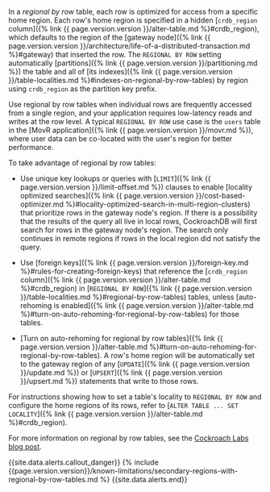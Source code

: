 In a _regional by row_ table, each row is optimized for access from a specific home region. Each row's home region is specified in a hidden [`crdb_region` column]({% link {{ page.version.version }}/alter-table.md %}#crdb_region), which defaults to the region of the [gateway node]({% link {{ page.version.version }}/architecture/life-of-a-distributed-transaction.md %}#gateway) that inserted the row. The `REGIONAL BY ROW` setting automatically [partitions]({% link {{ page.version.version }}/partitioning.md %}) the table and all of [its indexes]({% link {{ page.version.version }}/table-localities.md %}#indexes-on-regional-by-row-tables) by region using `crdb_region` as the partition key prefix.

Use regional by row tables when individual rows are frequently accessed from a single region, and your application requires low-latency reads and writes at the row level. A typical `REGIONAL BY ROW` use case is the `users` table in the [MovR application]({% link {{ page.version.version }}/movr.md %}), where user data can be co-located with the user's region for better performance.

To take advantage of regional by row tables:

- Use unique key lookups or queries with [`LIMIT`]({% link {{ page.version.version }}/limit-offset.md %}) clauses to enable [locality optimized searches]({% link {{ page.version.version }}/cost-based-optimizer.md %}#locality-optimized-search-in-multi-region-clusters) that prioritize rows in the gateway node's region. If there is a possibility that the results of the query all live in local rows, CockroachDB will first search for rows in the gateway node's region. The search only continues in remote regions if rows in the local region did not satisfy the query.

- Use [foreign keys]({% link {{ page.version.version }}/foreign-key.md %}#rules-for-creating-foreign-keys) that reference the [`crdb_region` column]({% link {{ page.version.version }}/alter-table.md %}#crdb_region) in [`REGIONAL BY ROW`]({% link {{ page.version.version }}/table-localities.md %}#regional-by-row-tables) tables, unless [auto-rehoming is enabled]({% link {{ page.version.version }}/alter-table.md %}#turn-on-auto-rehoming-for-regional-by-row-tables) for those tables.

- [Turn on auto-rehoming for regional by row tables]({% link {{ page.version.version }}/alter-table.md %}#turn-on-auto-rehoming-for-regional-by-row-tables). A row's home region will be automatically set to the gateway region of any [`UPDATE`]({% link {{ page.version.version }}/update.md %}) or [`UPSERT`]({% link {{ page.version.version }}/upsert.md %}) statements that write to those rows.

For instructions showing how to set a table's locality to `REGIONAL BY ROW` and configure the home regions of its rows, refer to [`ALTER TABLE ... SET LOCALITY`]({% link {{ page.version.version }}/alter-table.md %}#crdb_region).

For more information on regional by row tables, see the [Cockroach Labs blog post](https://www.cockroachlabs.com/blog/regional-by-row/).

{{site.data.alerts.callout_danger}}
{% include {{page.version.version}}/known-limitations/secondary-regions-with-regional-by-row-tables.md %}
{{site.data.alerts.end}}
